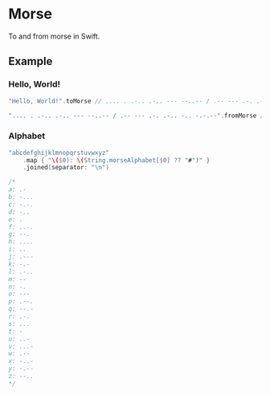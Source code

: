 # Morse

To and from morse in Swift.

## Example

### Hello, World!
```swift
"Hello, World!".toMorse // .... . .-.. .-.. --- --..-- / .-- --- .-. .-.. -.. -.-.--

".... . .-.. .-.. --- --..-- / .-- --- .-. .-.. -.. -.-.--".fromMorse // hello, world!
```

### Alphabet
```swift
"abcdefghijklmnopqrstuvwxyz"
    .map { "\($0): \(String.morseAlphabet[$0] ?? "#")" }
    .joined(separator: "\n")

/*
a: .-
b: -...
c: -.-.
d: -..
e: .
f: ..-.
g: --.
h: ....
i: ..
j: .---
k: -.-
l: .-..
m: --
n: -.
o: ---
p: .--.
q: --.-
r: .-.
s: ...
t: -
u: ..-
v: ...-
w: .--
x: -..-
y: -.--
z: --..
*/
```
